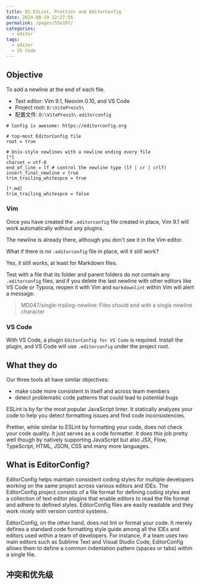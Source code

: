 ```yaml
---
title: 01.ESLint, Prettier and EditorConfig
date: 2024-08-19 12:27:55
permalink: /pages/55e16f/
categories: 
  - editor
tags: 
  - editor
  - VS Code
---
```


## Objective

To add a newline at the end of each file.

- Text editor: Vim 9.1, Neovim 0.10, and VS Code
- Project root: `D:\VitePress5\`
- 配置文件: `D:\VitePress5\.editorconfig`

```editorconfig
# Config is awesome: https://editorconfig.org

# top-most EditorConfig file
root = true

# Unix-style newlines with a newline ending every file
[*]
charset = utf-8
end_of_line = lf # control the newline type (lf | cr | crlf)
insert_final_newline = true
trim_trailing_whitespce = true

[*.md]
trim_trailing_whitespce = false
```

### Vim

Once you have created the `.editorconfig` file created in place, Vim 9.1 will work automatically without any plugins.

The newline is already there, although you don't see it in the Vim editor.

What if there is no `.editorconfig` file in place, will it still work?

Yes, it still works, at least for Markdown files.

Test with a file that its folder and parent folders do not contain any `.editorconfig` files, and if you delete the last newline with other editors like VS Code or Typora, reopen it with Vim and `markdownlint` within Vim will alert a message:

> MD047/single-trailing-newline: Files should end with a single newline character

### VS Code

With VS Code, a plugin `EditorConfig for VS Code` is required. Install the plugin, and VS Code will use `.editorconfig` under the project root.

## What they do

Our three tools all have similar objectives:

- make code more consistent in itself and across team members
- detect problematic code patterns that could lead to potential bugs

ESLint is by far the most popular JavaScript linter. It statically analyzes your code to help you detect formatting issues and find code inconsistencies.

Prettier, while similar to ESLint by formatting your code, does not check your code quality. It just serves as a code formatter. It does this job pretty well though by natively supporting JavaScript but also JSX, Flow, TypeScript, HTML, JSON, CSS and many more languages.

## What is EditorConfig?

EditorConfig helps maintain consistent coding styles for multiple developers working on the same project across various editors and IDEs. The EditorConfig project consists of a file format for defining coding styles and a collection of text editor plugins that enable editors to read the file format and adhere to defined styles. EditorConfig files are easily readable and they work nicely with version control systems.

EditorConfig, on the other hand, does not lint or format your code. It merely defines a standard code formatting style guide among all the IDEs and editors used within a team of developers. For instance, if a team uses two main editors such as Sublime Text and Visual Studio Code, EditorConfig allows them to define a common indentation pattern (spaces or tabs) within a single file.

## 冲突和优先级
